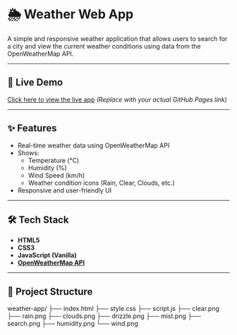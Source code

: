 # 🌦️ Weather Web App

A simple and responsive weather application that allows users to search for a city and view the current weather conditions using data from the OpenWeatherMap API.

---

## 🔗 Live Demo

[Click here to view the live app]([https://yourusername.github.io/your-repo-name](https://shivam00018.github.io/Live_Weather_website/))  
*(Replace with your actual GitHub Pages link)*

---

## ✨ Features

- Real-time weather data using OpenWeatherMap API
- Shows:
  - Temperature (°C)
  - Humidity (%)
  - Wind Speed (km/h)
  - Weather condition icons (Rain, Clear, Clouds, etc.)
- Responsive and user-friendly UI

---

## 🛠️ Tech Stack

- **HTML5**
- **CSS3**
- **JavaScript (Vanilla)**
- **[OpenWeatherMap API](https://openweathermap.org/api)**

---

## 📁 Project Structure

weather-app/
├── index.html
├── style.css
├── script.js
├── clear.png
├── rain.png
├── clouds.png
├── drizzle.png
├── mist.png
├── search.png
├── humidity.png
└── wind.png
